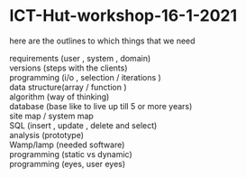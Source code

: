 # ICT-Hut-workshop-16-1-2021
here are the outlines to which things that we need

requirements (user , system , domain)<br />
versions (steps with the clients)<br />
programming (i/o , selection / iterations )<br />
data structure(array / function )<br />
algorithm (way of thinking)<br />
database (base like to live up till 5 or more years)<br />
site map / system map <br />
SQL (insert , update , delete and select)<br />
analysis (prototype)<br />
Wamp/lamp (needed software)<br />
programming (static vs dynamic)  <br />
programming (eyes, user eyes) <br />
